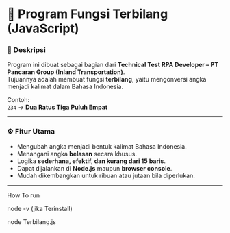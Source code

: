 # 🧮 Program Fungsi Terbilang (JavaScript)

### 📌 Deskripsi
Program ini dibuat sebagai bagian dari **Technical Test RPA Developer – PT Pancaran Group (Inland Transportation)**.  
Tujuannya adalah membuat fungsi **terbilang**, yaitu mengonversi angka menjadi kalimat dalam Bahasa Indonesia.

Contoh:  
`234` → **Dua Ratus Tiga Puluh Empat**

---

### ⚙️ Fitur Utama
- Mengubah angka menjadi bentuk kalimat Bahasa Indonesia.
- Menangani angka **belasan** secara khusus.
- Logika **sederhana, efektif, dan kurang dari 15 baris**.
- Dapat dijalankan di **Node.js** maupun **browser console**.
- Mudah dikembangkan untuk ribuan atau jutaan bila diperlukan.

---

How To run

node -v (jika Terinstall)

node Terbilang.js
